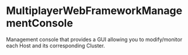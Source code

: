 # MultiplayerWebFrameworkManagementConsole
Management console that provides a GUI allowing you to modify/monitor each Host and its corresponding Cluster.
